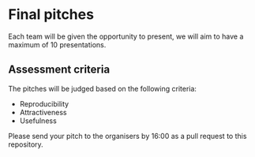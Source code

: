 # Final pitches

Each team will be given the opportunity to present, we will aim to have a maximum of 10 presentations.

## Assessment criteria

The pitches will be judged based on the following criteria:

- Reproducibility
- Attractiveness
- Usefulness

Please send your pitch to the organisers by 16:00 as a pull request to this repository.
